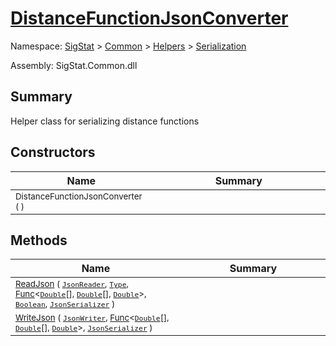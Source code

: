 # [DistanceFunctionJsonConverter](./DistanceFunctionJsonConverter.md)

Namespace: [SigStat]() > [Common](./../../README.md) > [Helpers](./../README.md) > [Serialization](./README.md)

Assembly: SigStat.Common.dll

## Summary
Helper class for serializing distance functions

## Constructors

| Name<div><a href="#"><img width=200></a></div> | Summary<div><a href="#"><img width=475></a></div> | 
| --- | --- | 
| <sub>DistanceFunctionJsonConverter (  )</sub> | <sub></sub> | 


## Methods

| Name<div><a href="#"><img width=200></a></div> | Summary<div><a href="#"><img width=475></a></div> | 
| --- | --- | 
| <sub>[ReadJson](./Methods/DistanceFunctionJsonConverter--ReadJson.md) ( [`JsonReader`](./DistanceFunctionJsonConverter.md), [`Type`](https://docs.microsoft.com/en-us/dotnet/api/System.Type), [Func](https://docs.microsoft.com/en-us/dotnet/api/System.Func-3)\<[`Double`](https://docs.microsoft.com/en-us/dotnet/api/System.Double)[], [`Double`](https://docs.microsoft.com/en-us/dotnet/api/System.Double)[], [`Double`](https://docs.microsoft.com/en-us/dotnet/api/System.Double)>, [`Boolean`](https://docs.microsoft.com/en-us/dotnet/api/System.Boolean), [`JsonSerializer`](./DistanceFunctionJsonConverter.md) )</sub> | <sub></sub> | 
| <sub>[WriteJson](./Methods/DistanceFunctionJsonConverter--WriteJson.md) ( [`JsonWriter`](./DistanceFunctionJsonConverter.md), [Func](https://docs.microsoft.com/en-us/dotnet/api/System.Func-3)\<[`Double`](https://docs.microsoft.com/en-us/dotnet/api/System.Double)[], [`Double`](https://docs.microsoft.com/en-us/dotnet/api/System.Double)[], [`Double`](https://docs.microsoft.com/en-us/dotnet/api/System.Double)>, [`JsonSerializer`](./DistanceFunctionJsonConverter.md) )</sub> | <sub></sub> | 


